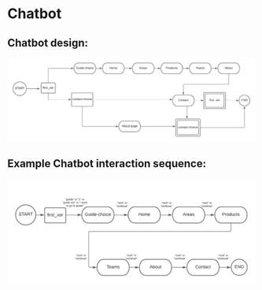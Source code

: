 # Chatbot

## Chatbot design:
![Chatbot model](./chatbot-model.png)


## Example Chatbot interaction sequence:
![Chatbot guide interaction](./chatbot-interaction.png)